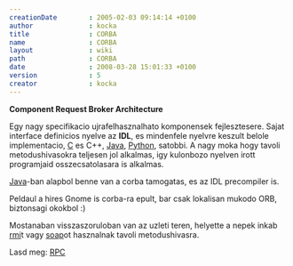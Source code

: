 ```yaml
---
creationDate        : 2005-02-03 09:14:14 +0100 
author              : kocka 
title               : CORBA 
name                : CORBA 
layout              : wiki 
path                : CORBA 
date                : 2008-03-28 15:01:33 +0100 
version             : 5 
creator             : kocka 
---
```

__Component Request Broker Architecture__

Egy nagy specifikacio ujrafelhasznalhato komponensek fejlesztesere. Sajat interface definicios nyelve az __IDL__, es mindenfele nyelvre keszult belole implementacio, [C](C.html) es C++, [Java](java.html), [Python](python.html), satobbi. A nagy moka hogy tavoli metodushivasokra teljesen jol alkalmas, igy kulonbozo nyelven irott programjaid osszecsatolasara is alkalmas.

[Java](java.html)-ban alapbol benne van a corba tamogatas, es az IDL precompiler is.

Peldaul a hires Gnome is corba-ra epult, bar csak lokalisan mukodo ORB, biztonsagi okokbol :)

Mostanaban visszaszoruloban van az uzleti teren, helyette a nepek inkab [rmi](RMI.html)t vagy [soap](SOAP.html)ot hasznalnak tavoli metodushivasra.

Lasd meg: [RPC](RPC.html)


